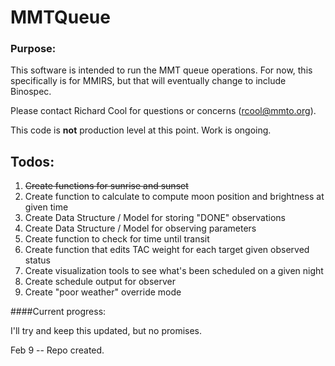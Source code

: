 # MMTQueue

### Purpose:
This software is intended to run the MMT queue operations. For now, this specifically is for MMIRS, but that will eventually change to include Binospec.

Please contact Richard Cool for questions or concerns (rcool@mmto.org).

This code is **not** production level at this point.  Work is ongoing.

## Todos:
1. <s> Create functions for sunrise and sunset </s>
2. Create function to calculate to compute moon position and brightness at given time
3. Create Data Structure / Model for storing "DONE" observations
4. Create Data Structure / Model for observing parameters
5. Create function to check for time until transit
6. Create function that edits TAC weight for each target given observed status
7. Create visualization tools to see what's been scheduled on a given night
8. Create schedule output for observer
9. Create "poor weather" override mode


####Current progress:

I'll try and keep this updated, but no promises.  

Feb 9 -- Repo created.
